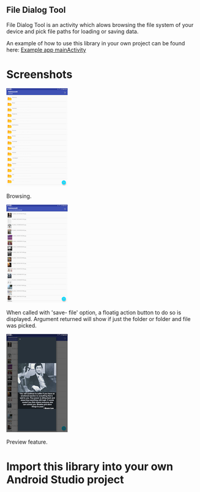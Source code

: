 File Dialog Tool
----------------
File Dialog Tool is an activity which alows browsing the file system of your
device and pick file paths for loading or saving data.

An example of how to use this library in your own project can be found here: [Example app mainActivity](app/src/main/java/berthold/filedialog)

Screenshots 
=========== 

![](2.png)

Browsing.

![](3.png)

When called with 'save- file' option, a floatig action button to do so is displayed. Argument returned will show if just the folder or folder and file was picked.

![](1.png)

Preview feature.

Import this library into your own Android Studio project
========================================================


